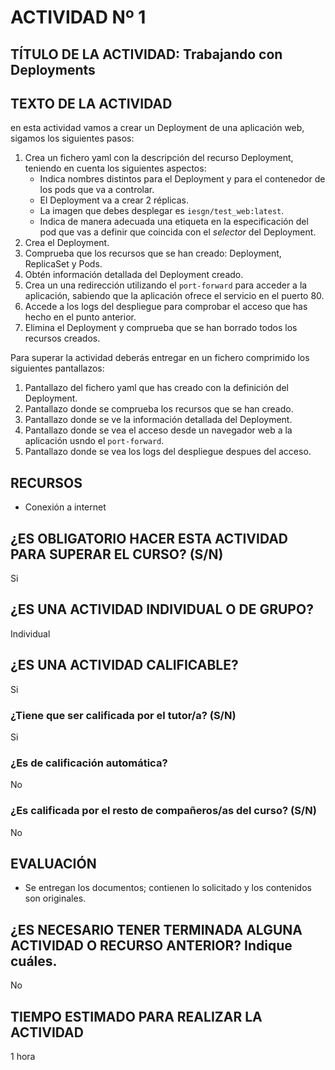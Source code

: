 # ACTIVIDAD Nº 1

## TÍTULO DE LA ACTIVIDAD: Trabajando con Deployments

## TEXTO DE LA ACTIVIDAD

en esta actividad vamos a crear un Deployment de una aplicación web, sigamos los siguientes pasos:

1. Crea un fichero yaml con la descripción del recurso Deployment, teniendo en cuenta los siguientes aspectos:
    * Indica nombres distintos para el Deployment y para el contenedor de los pods que va a controlar.
    * El Deployment va a crear 2 réplicas.
    * La imagen que debes desplegar es `iesgn/test_web:latest`.
    * Indica de manera adecuada una etiqueta en la especificación del pod que vas a definir que coincida con el *selector* del Deployment.
2. Crea el Deployment.
3. Comprueba que los recursos que se han creado: Deployment, ReplicaSet y Pods.
4. Obtén información detallada del Deployment creado.
5. Crea un una redirección utilizando el `port-forward` para acceder a la aplicación, sabiendo que la aplicación ofrece el servicio en el puerto 80.
6. Accede  a los logs del despliegue para comprobar el acceso que has hecho en el punto anterior.
7. Elimina el Deployment y comprueba que se han borrado todos los recursos creados.

Para superar la actividad deberás entregar en un fichero comprimido los siguientes pantallazos:

1. Pantallazo del fichero yaml que has creado con la definición del Deployment.
2. Pantallazo donde se comprueba los recursos que se han creado.
3. Pantallazo donde se ve la información detallada del Deployment.
4. Pantallazo donde se vea el acceso desde un navegador web a la aplicación usndo el `port-forward`.
5. Pantallazo donde se vea los logs del despliegue despues del acceso.

## RECURSOS

* Conexión a internet

## ¿ES OBLIGATORIO HACER ESTA ACTIVIDAD PARA SUPERAR EL CURSO? (S/N)

Si

## ¿ES UNA ACTIVIDAD INDIVIDUAL O DE GRUPO?

Individual

## ¿ES UNA ACTIVIDAD CALIFICABLE?

Si

### ¿Tiene que ser calificada por el tutor/a? (S/N) 

Si

### ¿Es de calificación automática?

No

### ¿Es calificada por el resto de compañeros/as del curso? (S/N)

No

## EVALUACIÓN

* Se entregan los documentos; contienen lo solicitado y los contenidos son originales.

## ¿ES NECESARIO TENER TERMINADA ALGUNA ACTIVIDAD O RECURSO ANTERIOR? Indique cuáles.

No

## TIEMPO ESTIMADO PARA REALIZAR LA ACTIVIDAD

1 hora
